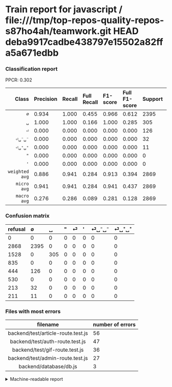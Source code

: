 # Train report for javascript / file:///tmp/top-repos-quality-repos-s87ho4ah/teamwork.git HEAD deba9917cadbe438797e15502a82ffa5a671edbb

### Classification report

PPCR: 0.302

| Class | Precision | Recall | Full Recall | F1-score | Full F1-score | Support | Full Support | PPCR |
|------:|:----------|:-------|:------------|:---------|:---------|:--------|:-------------|:-----|
| `∅` | 0.934| 1.000| 0.455| 0.966| 0.612| 2395| 5263| 0.455 |
| `␣` | 1.000| 1.000| 0.166| 1.000| 0.285| 305| 1833| 0.166 |
| `⏎` | 0.000| 0.000| 0.000| 0.000| 0.000| 126| 570| 0.221 |
| `⏎␣⁻␣⁻` | 0.000| 0.000| 0.000| 0.000| 0.000| 32| 245| 0.131 |
| `⏎␣⁺␣⁺` | 0.000| 0.000| 0.000| 0.000| 0.000| 11| 222| 0.050 |
| `"` | 0.000| 0.000| 0.000| 0.000| 0.000| 0| 835| 0.000 |
| `'` | 0.000| 0.000| 0.000| 0.000| 0.000| 0| 530| 0.000 |
| `weighted avg` | 0.886| 0.941| 0.284| 0.913| 0.394| 2869| 9498| 0.302 |
| `micro avg` | 0.941| 0.941| 0.284| 0.941| 0.437| 2869| 9498| 0.302 |
| `macro avg` | 0.276| 0.286| 0.089| 0.281| 0.128| 2869| 9498| 0.302 |

### Confusion matrix

|refusal|  ∅| ␣| "| ⏎| '| ⏎␣⁻␣⁻| ⏎␣⁺␣⁺| 
|:---|:---|:---|:---|:---|:---|:---|:---|
|0 |0 |0 |0 |0 |0 |0 |0 |
|2868 |2395 |0 |0 |0 |0 |0 |0 |
|1528 |0 |305 |0 |0 |0 |0 |0 |
|835 |0 |0 |0 |0 |0 |0 |0 |
|444 |126 |0 |0 |0 |0 |0 |0 |
|530 |0 |0 |0 |0 |0 |0 |0 |
|213 |32 |0 |0 |0 |0 |0 |0 |
|211 |11 |0 |0 |0 |0 |0 |0 |

### Files with most errors

| filename | number of errors|
|:----:|:-----|
| backend/test/article-route.test.js | 56 |
| backend/test/auth-route.test.js | 47 |
| backend/test/gif-route.test.js | 36 |
| backend/test/admin-route.test.js | 27 |
| backend/database/db.js | 3 |

<details>
    <summary>Machine-readable report</summary>
```json
{
  "cl_report": {"\"": {"f1-score": 0.0, "precision": 0.0, "recall": 0.0, "support": 0}, "\u0027": {"f1-score": 0.0, "precision": 0.0, "recall": 0.0, "support": 0}, "macro avg": {"f1-score": 0.2808457926425259, "precision": 0.2762981947849342, "recall": 0.2857142857142857, "support": 2869}, "micro avg": {"f1-score": 0.9410944579993029, "precision": 0.9410944579993029, "recall": 0.9410944579993029, "support": 2869}, "weighted avg": {"f1-score": 0.9126454212798697, "precision": 0.8860715355766549, "recall": 0.9410944579993029, "support": 2869}, "\u2205": {"f1-score": 0.965920548497681, "precision": 0.9340873634945398, "recall": 1.0, "support": 2395}, "\u23ce": {"f1-score": 0.0, "precision": 0.0, "recall": 0.0, "support": 126}, "\u23ce\u2423\u207a\u2423\u207a": {"f1-score": 0.0, "precision": 0.0, "recall": 0.0, "support": 11}, "\u23ce\u2423\u207b\u2423\u207b": {"f1-score": 0.0, "precision": 0.0, "recall": 0.0, "support": 32}, "\u2423": {"f1-score": 1.0, "precision": 1.0, "recall": 1.0, "support": 305}},
  "cl_report_full": {"\"": {"f1-score": 0.0, "precision": 0.0, "recall": 0.0, "support": 835}, "\u0027": {"f1-score": 0.0, "precision": 0.0, "recall": 0.0, "support": 530}, "macro avg": {"f1-score": 0.1281853620559568, "precision": 0.2762981947849342, "recall": 0.08877964881538605, "support": 9498}, "micro avg": {"f1-score": 0.4366459125090968, "precision": 0.9410944579993029, "recall": 0.28427037271004424, "support": 9498}, "weighted avg": {"f1-score": 0.3941726721873253, "precision": 0.7105813638736327, "recall": 0.28427037271004424, "support": 9498}, "\u2205": {"f1-score": 0.6119841574038584, "precision": 0.9340873634945398, "recall": 0.4550636519095573, "support": 5263}, "\u23ce": {"f1-score": 0.0, "precision": 0.0, "recall": 0.0, "support": 570}, "\u23ce\u2423\u207a\u2423\u207a": {"f1-score": 0.0, "precision": 0.0, "recall": 0.0, "support": 222}, "\u23ce\u2423\u207b\u2423\u207b": {"f1-score": 0.0, "precision": 0.0, "recall": 0.0, "support": 245}, "\u2423": {"f1-score": 0.2853133769878391, "precision": 1.0, "recall": 0.16639388979814512, "support": 1833}},
  "ppcr": 0.30206359233522845
}
```
</details>
